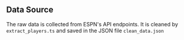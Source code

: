 ## Data Source

The raw data is collected from ESPN's API endpoints. It is cleaned by `extract_players.ts` and saved in the JSON file `clean_data.json`
